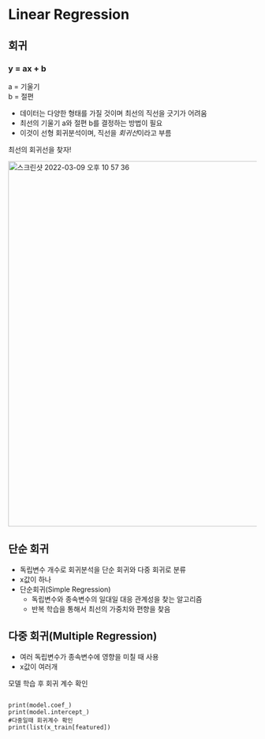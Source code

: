 # Linear Regression

## 회귀
### **y = ax + b**
a = 기울기<br>
b = 절편

- 데이터는 다양한 형태를 가질 것이며 최선의 직선을 긋기가 어려움
- 최선의 기울기 a와 절편 b를 결정하는 방법이 필요
- 이것이 선형 회귀분석이며, 직선을 *회귀선*이라고 부름

최선의 회귀선을 찾자!
<br>

<img width="742" alt="스크린샷 2022-03-09 오후 10 57 36" src="https://user-images.githubusercontent.com/63540952/157456032-c1a58def-a53d-4aed-9057-c6fc30a7cc48.png">

## 단순 회귀
- 독립변수 개수로 회귀분석을 단순 회귀와 다중 회귀로 분류
- x값이 하나
- 단순회귀(Simple Regression)
    * 독립변수와 종속변수의 일대일 대응 관계성을 찾는 알고리즘
    * 반복 학습을 통해서 최선의 가중치와 편향을 찾음



## 다중 회귀(Multiple Regression)
- 여러 독립변수가 종속변수에 영향을 미칠 때 사용
- x값이 여러개

모델 학습 후 회귀 계수 확인
```

print(model.coef_)
print(model.intercept_)
#다중일때 회귀계수 확인
print(list(x_train[featured])
```
